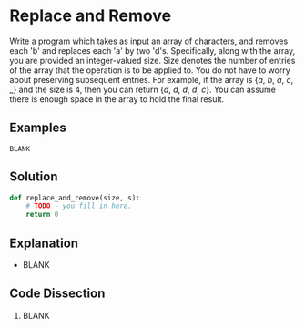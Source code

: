 # Replace and Remove
Write a program which takes as input an array of characters, and removes each 'b' and replaces each 'a' by two 'd's. Specifically, along with the array, you are provided an integer-valued size. Size denotes the number of entries of the array that the operation is to be applied to. You do not have to worry about preserving subsequent entries. For example, if the array is {_a_, _b_, _a_, _c_, _} and the size is 4, then you can return {_d_, _d_, _d_, _d_, _c_}. You can assume there is enough space in the array to hold the final result.
  
## Examples
```
BLANK
```
  
## Solution
```python
def replace_and_remove(size, s):
    # TODO - you fill in here.
    return 0
```
  
## Explanation
* BLANK
  
## Code Dissection
1. BLANK